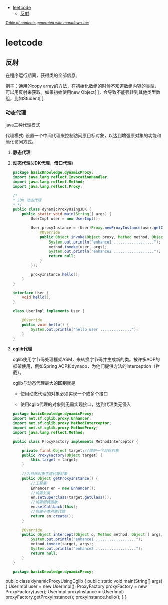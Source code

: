 - [leetcode](#leetcode)
    * [反射](#--)

<small><i><a href='http://ecotrust-canada.github.io/markdown-toc/'>Table of contents generated with
markdown-toc</a></i></small>

# leetcode

## 反射

在程序运行期间，获得类的全部信息。

例子：通用的copy array的方法，在初始化数组的时候不知道数组内容的类型，可以用反射来获取。如果初始使用new Object[ ]，会导致不能强转到其他类型数组，比如Student[ ].

### 动态代理

java三种代理模式

代理模式:   设置一个中间代理来控制访问原目标对象，以达到增强原对象的功能和简化访问方式。

1. **静态代理**

2. **动态代理**(**JDK代理**，**借口代理**)

   ```java
   package basicKnowledge.dynamicProxy;
   import java.lang.reflect.InvocationHandler;
   import java.lang.reflect.Method;
   import java.lang.reflect.Proxy;
   
   /*
   * JDK 动态代理
   * */
   public class dynamicProxyUsingJDK {
       public static void main(String[] args) {
           UserImpl user = new UserImpl();
   
           User proxyInstance = (User)Proxy.newProxyInstance(user.getClass().getClassLoader(), user.getClass().getInterfaces(), new InvocationHandler() {
               @Override
               public Object invoke(Object proxy, Method method, Object[] args) throws Throwable {
                   System.out.println("enhance1 ..................");
                   method.invoke(user, args);
                   System.out.println("enhance2 ..................");
                   return null;
               }
           });
   
           proxyInstance.hello();
       }
   }
   
   interface User {
       void hello();
   }
   
   class UserImpl implements User {
   
       @Override
       public void hello() {
           System.out.println("hello user ..............");
       }
   }
   ```

3. **cglib代理**

   cglib使用字节码处理框架ASM，来转换字节码并生成新的类。被许多AOP的框架使用，例如Spring AOP和dynaop，为他们提供方法的interception（拦截）。

   cglib与动态代理最大的**区别**就是

    - 使用动态代理的对象必须实现一个或多个接口

    - 使用cglib代理的对象则无需实现接口，达到代理类无侵入

   ```java
   package basicKnowledge.dynamicProxy;
   import net.sf.cglib.proxy.Enhancer;
   import net.sf.cglib.proxy.MethodInterceptor;
   import net.sf.cglib.proxy.MethodProxy;
   import java.lang.reflect.Method;
   
   public class ProxyFactory implements MethodInterceptor {
   
       private final Object target;//维护一个目标对象
       public ProxyFactory(Object target) {
           this.target = target;
       }
       
       //为目标对象生成代理对象
       public Object getProxyInstance() {
           //工具类
           Enhancer en = new Enhancer();
           //设置父类
           en.setSuperclass(target.getClass());
           //设置回调函数
           en.setCallback(this);
           //创建子类对象代理
           return en.create();
       }
       
       @Override
       public Object intercept(Object o, Method method, Object[] args, MethodProxy methodProxy) throws Throwable {
           System.out.println("enhance1 ..................");
           method.invoke(target, args);
           System.out.println("enhance2 ..................");
           return null;
       }
   }
   ```

   ```java
   package basicKnowledge.dynamicProxy;

public class dynamicProxyUsingCglib {
    public static void main(String[] args) {
        UserImpl user = new UserImpl();
        ProxyFactory proxyFactory = new ProxyFactory(user);
        UserImpl proxyInstance = (UserImpl) proxyFactory.getProxyInstance();
        proxyInstance.hello();
    }
}
   ```


